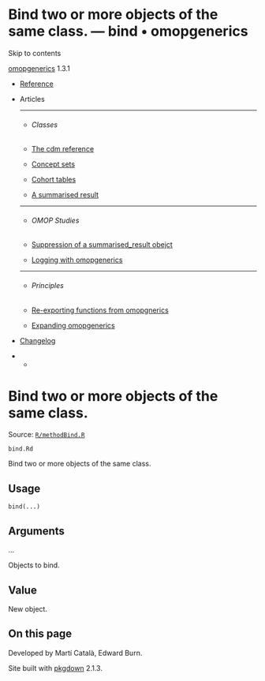 # Bind two or more objects of the same class. — bind • omopgenerics

Skip to contents

[omopgenerics](../index.html) 1.3.1

  * [Reference](../reference/index.html)
  * Articles
    * * * *

    * ###### Classes

    * [The cdm reference](../articles/cdm_reference.html)
    * [Concept sets](../articles/codelists.html)
    * [Cohort tables](../articles/cohorts.html)
    * [A summarised result](../articles/summarised_result.html)
    * * * *

    * ###### OMOP Studies

    * [Suppression of a summarised_result obejct](../articles/suppression.html)
    * [Logging with omopgenerics](../articles/logging.html)
    * * * *

    * ###### Principles

    * [Re-exporting functions from omopgnerics](../articles/reexport.html)
    * [Expanding omopgenerics](../articles/expanding_omopgenerics.html)
  * [Changelog](../news/index.html)


  *   * [](https://github.com/darwin-eu/omopgenerics/)



# Bind two or more objects of the same class.

Source: [`R/methodBind.R`](https://github.com/darwin-eu/omopgenerics/blob/v1.3.1/R/methodBind.R)

`bind.Rd`

Bind two or more objects of the same class.

## Usage
    
    
    bind(...)

## Arguments

...
    

Objects to bind.

## Value

New object.

## On this page

Developed by Martí Català, Edward Burn.

Site built with [pkgdown](https://pkgdown.r-lib.org/) 2.1.3.
